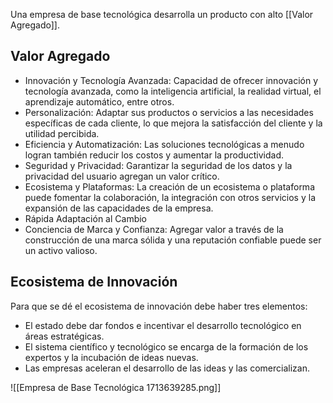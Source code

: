 Una empresa de base tecnológica desarrolla un producto con alto [[Valor Agregado]].

## Valor Agregado

- Innovación y Tecnología Avanzada: Capacidad de ofrecer innovación y tecnología avanzada, como la inteligencia artificial, la realidad virtual, el aprendizaje automático, entre otros.
- Personalización: Adaptar sus productos o servicios a las necesidades específicas de cada cliente, lo que mejora la satisfacción del cliente y la utilidad percibida.
- Eficiencia y Automatización: Las soluciones tecnológicas a menudo logran también reducir los costos y aumentar la productividad. 
- Seguridad y Privacidad: Garantizar la seguridad de los datos y la privacidad del usuario agregan un valor crítico.
- Ecosistema y Plataformas: La creación de un ecosistema o plataforma puede fomentar la colaboración, la integración con otros servicios y la expansión de las capacidades de la empresa.
- Rápida Adaptación al Cambio
- Conciencia de Marca y Confianza: Agregar valor a través de la construcción de una marca sólida y una reputación confiable puede ser un activo valioso.

## Ecosistema de Innovación

Para que se dé el ecosistema de innovación debe haber tres elementos:

- El estado debe dar fondos e incentivar el desarrollo tecnológico en áreas estratégicas.
- El sistema científico y tecnológico se encarga de la formación de los expertos y la incubación de ideas nuevas.
- Las empresas aceleran el desarrollo de las ideas y las comercializan.

![[Empresa de Base Tecnológica 1713639285.png]]
